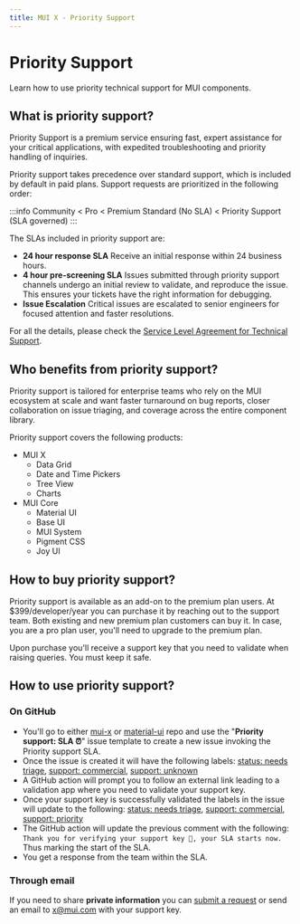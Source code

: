 ```yaml
---
title: MUI X - Priority Support
---
```


# Priority Support [<span class="plan-premium"></span>](/x/introduction/licensing/#premium-plan 'Premium plan')

<p class="description">Learn how to use priority technical support for MUI components.</p>

## What is priority support?

Priority Support is a premium service ensuring fast, expert assistance for your critical applications, with expedited troubleshooting and priority handling of inquiries.

Priority support takes precedence over standard support, which is included by default in paid plans. Support requests are prioritized in the following order:

:::info
Community < Pro < Premium Standard (No SLA) < Priority Support (SLA governed)
:::

The SLAs included in priority support are:

- **24 hour response SLA**
  Receive an initial response within 24 business hours.
- **4 hour pre-screening SLA**
  Issues submitted through priority support channels undergo an initial review to validate, and reproduce the issue. This ensures your tickets have the right information for debugging.
- **Issue Escalation**
  Critical issues are escalated to senior engineers for focused attention and faster resolutions.

For all the details, please check the [Service Level Agreement for Technical Support](https://mui.com/legal/technical-support-sla/).

## Who benefits from priority support?

Priority support is tailored for enterprise teams who rely on the MUI ecosystem at scale and want faster turnaround on bug reports, closer collaboration on issue triaging, and coverage across the entire component library.

Priority support covers the following products:

- MUI X
  - Data Grid
  - Date and Time Pickers
  - Tree View
  - Charts
- MUI Core
  - Material UI
  - Base UI
  - MUI System
  - Pigment CSS
  - Joy UI

## How to buy priority support?

Priority support is available as an add-on to the premium plan users. At $399/developer/year you can purchase it by reaching out to the support team. Both existing and new premium plan customers can buy it. In case, you are a pro plan user, you'll need to upgrade to the premium plan.

Upon purchase you'll receive a support key that you need to validate when raising queries. You must keep it safe.

## How to use priority support?

### On GitHub

- You'll go to either [mui-x](https://github.com/mui/mui-x) or [material-ui](https://github.com/mui/material-ui) repo and use the "**Priority support: SLA ⏰**" issue template to create a new issue invoking the Priority support SLA.
- Once the issue is created it will have the following labels: [status: needs triage](https://github.com/mui/mui-x/labels/status%3A%20needs%20triage), [support: commercial](https://github.com/mui/mui-x/labels/support%3A%20commercial), [support: unknown](https://github.com/mui/mui-x/labels/support%3A%20unknown)
- A GitHub action will prompt you to follow an external link leading to a validation app where you need to validate your support key.
- Once your support key is successfully validated the labels in the issue will update to the following: [status: needs triage](https://github.com/mui/mui-x/labels/status%3A%20needs%20triage), [support: commercial](https://github.com/mui/mui-x/labels/support%3A%20commercial), [support: priority](https://github.com/mui/mui-x/labels/support%3A%20priority)
- The GitHub action will update the previous comment with the following: `Thank you for verifying your support key 🔑, your SLA starts now.` Thus marking the start of the SLA.
- You get a response from the team within the SLA.

### Through email

If you need to share **private information** you can [submit a request](https://support.mui.com/hc/en-us/requests/new?tf_360023797420=mui_x) or send an email to [x@mui.com](mailto:x@mui.com) with your support key.
